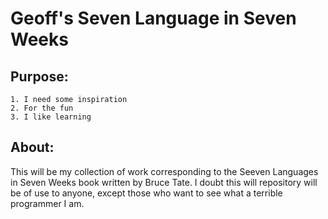 Geoff's Seven Language in Seven Weeks
=====================================

Purpose:
--------
	1. I need some inspiration 
	2. For the fun
	3. I like learning

About:
------
This will be my collection of work corresponding to the Seeven Languages in Seven Weeks book written by Bruce Tate. I doubt this will repository will be of use to anyone, except those who want to see what a terrible programmer I am. 
